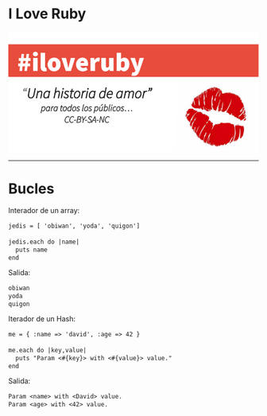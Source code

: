 
# I Love Ruby

![](./images/iloveruby.png)

---

# Bucles

Interador de un array:

```
jedis = [ 'obiwan', 'yoda', 'quigon']

jedis.each do |name|
  puts name
end
```

Salida:
```
obiwan
yoda
quigon
```

Iterador de un Hash:

```
me = { :name => 'david', :age => 42 }

me.each do |key,value|
  puts "Param <#{key}> with <#{value}> value."
end
```

Salida:
```
Param <name> with <David> value.
Param <age> with <42> value.
```
